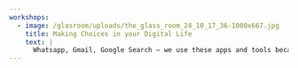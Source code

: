 ```yaml
---
workshops:
  - image: /glasroom/uploads/the_glass_room_24_10_17_36-1000x667.jpg
    title: Making Choices in your Digital Life
    text: |
      Whatsapp, Gmail, Google Search – we use these apps and tools because everyone else does, and because… what else is there? This workshop was designed to enable you to think more critically about the tools you use, what questions you should ask, and why the answers matter. It introduced some alternative chat apps, email providers, and search tools to allow you to take more control of your own data.
---
```

